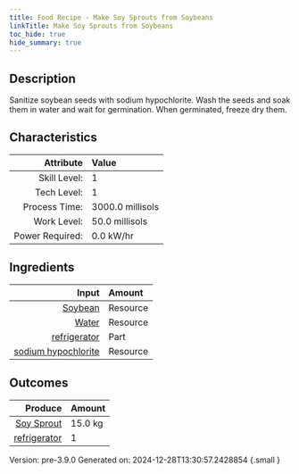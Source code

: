```yaml
---
title: Food Recipe - Make Soy Sprouts from Soybeans
linkTitle: Make Soy Sprouts from Soybeans
toc_hide: true
hide_summary: true
---
```


## Description
Sanitize soybean seeds with sodium hypochlorite. &#10;&#9;&#9;&#9;Wash the seeds and soak them in water and&#10;&#9;&#9;&#9;wait for germination. When germinated, freeze dry them. 

## Characteristics

| Attribute      | Value |
|--------:|:------|
|Skill Level:|1|
|Tech Level:|1|
|Process Time:|3000.0 millisols|
|Work Level:|50.0 millisols|
|Power Required:|0.0 kW/hr|

## Ingredients

| Input      | Amount |
|--------:|:------|
|[Soybean](/docs/definitions/resource/soybean)|Resource|3.0 kg|
|[Water](/docs/definitions/resource/water)|Resource|3.0 kg|
|[refrigerator](/docs/definitions/part/refrigerator)|Part|1|
|[sodium hypochlorite](/docs/definitions/resource/sodium-hypochlorite)|Resource|0.003 kg|

## Outcomes


| Produce      | Amount |
|--------:|:------|
|[Soy Sprout](/docs/definitions/resource/soy-sprout)|15.0 kg|
|[refrigerator](/docs/definitions/part/refrigerator)|1|


Version: pre-3.9.0 Generated on: 2024-12-28T13:30:57.2428854
{.small }

